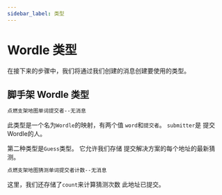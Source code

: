 ```yaml
---
sidebar_label: 类型
---
```


# Wordle 类型

在接下来的步骤中，我们将通过我们创建的消息创建要使用的类型。

## 脚手架 Wordle 类型

```sh
点燃支架地图单词提交者--无消息
```

此类型是一个名为`Wordle`的映射，有两个值 `word`和`提交者`。 ` submitter `是 提交Wordle的人。

第二种类型是`Guess`类型。 它允许我们存储 提交解决方案的每个地址的最新猜测。

```sh
点燃支架地图猜测单词提交者计数--无消息
```

这里，我们还存储了`count`来计算猜测次数 此地址已提交。
